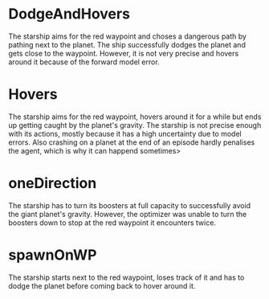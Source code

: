 # DodgeAndHovers

The starship aims for the red waypoint and choses a dangerous path by pathing next to the planet. The ship successfully dodges the planet and gets close to the waypoint. However, it is not very precise and hovers around it because of the forward model error. 

# Hovers 

The starship aims for the red waypoint, hovers around it for a while but ends up getting caught by the planet's gravity. The starship is not precise enough with its actions, mostly because it has a high uncertainty due to model errors. Also crashing on a planet at the end of an episode hardly penalises the agent, which is why it can happend sometimes>

# oneDirection

The starship has to turn its boosters at full capacity to successfully avoid the giant planet's gravity. However, the optimizer was unable to turn the boosters down to stop at the red waypoint it encounters twice.

# spawnOnWP 

The starship starts next to the red waypoint, loses track of it and has to dodge the planet before coming back to hover around it.

